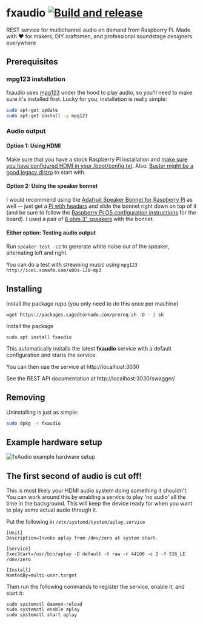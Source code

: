 # fxaudio [![Build and release](https://github.com/danesparza/fxaudio/actions/workflows/release.yaml/badge.svg)](https://github.com/danesparza/fxaudio/actions/workflows/release.yaml) 
REST service for multichannel audio on demand from Raspberry Pi.  Made with ❤️ for makers, DIY craftsmen, and professional soundstage designers everywhere

## Prerequisites

### mpg123 installation
fxaudio uses [mpg123](https://en.wikipedia.org/wiki/Mpg123) under the hood to play audio, so you'll need to make sure it's installed first.  Lucky for you, installation is really simple:

```bash
sudo apt-get update
sudo apt-get install -y mpg123
```

### Audio output
#### Option 1: Using HDMI
Make sure that you have a stock Raspberry Pi installation and [make sure you have configured HDMI in your /boot/config.txt](https://raspberrypi.stackexchange.com/questions/32717/how-to-enable-sound-on-hdmi).  Also: [Buster might be a good legacy distro](https://www.reddit.com/r/raspberry_pi/comments/qujijj/no_hdmi_audio_in_raspiconfig_raspberry_os_lite/) to start with.  

#### Option 2: Using the speaker bonnet
I would recommend using the [Adafruit Speaker Bonnet for Raspberry Pi](https://learn.adafruit.com/adafruit-speaker-bonnet-for-raspberry-pi/overview) as well -- just get a [Pi with headers](https://www.adafruit.com/product/3708) and slide the bonnet right down on top of it (and be sure to follow the [Raspberry Pi OS configuration instructions](https://learn.adafruit.com/adafruit-speaker-bonnet-for-raspberry-pi/raspberry-pi-usage) for the board).  I used a pair of [8 ohm 3" speakers](https://www.adafruit.com/product/1313) with the bonnet. 

#### Either option: Testing audio output
Run `speaker-test -c2` to generate white noise out of the speaker, alternating left and right.

You can do a test with streaming music using `mpg123 http://ice1.somafm.com/u80s-128-mp3`

## Installing
Install the package repo (you only need to do this once per machine)
```
wget https://packages.cagedtornado.com/prereq.sh -O - | sh
```
Install the package
```
sudo apt install fxaudio
```
This automatically installs the latest **fxaudio** service with a default configuration and starts the service. 

You can then use the service at http://localhost:3030

See the REST API documentation at http://localhost:3030/swagger/

## Removing 
Uninstalling is just as simple:

```bash
sudo dpkg -r fxaudio
````

## Example hardware setup
![fxAudio example hardware setup](fxAudio_hardware_annotated.png)

## The first second of audio is cut off!
This is most likely your HDMI audio system doing something it shouldn't.  You can work around this by enabling a service to play 'no audio' all the time in the background.  This will keep the device ready for when you want to play some actual audio through it.  

Put the following in `/etc/systemd/system/aplay.service`

```
[Unit]
Description=Invoke aplay from /dev/zero at system start.

[Service]
ExecStart=/usr/bin/aplay -D default -t raw -r 44100 -c 2 -f S16_LE /dev/zero

[Install]
WantedBy=multi-user.target
```

Then run the following commands to register the service, enable it, and start it:

```
sudo systemctl daemon-reload
sudo systemctl enable aplay
sudo systemctl start aplay
```
